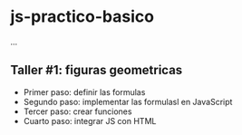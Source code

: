 # js-practico-basico

...

## Taller #1: figuras geometricas

- Primer paso: definir las formulas
- Segundo paso: implementar las formulasl en JavaScript 
- Tercer paso: crear funciones
- Cuarto paso: integrar JS con HTML